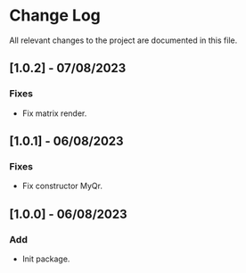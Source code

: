Change Log
==========

All relevant changes to the project are documented in this file.

[1.0.2] - 07/08/2023
---------------------

### Fixes
- Fix matrix render.

[1.0.1] - 06/08/2023
---------------------

### Fixes
- Fix constructor MyQr.

[1.0.0] - 06/08/2023
---------------------

### Add
- Init package.